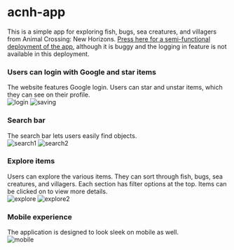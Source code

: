 # acnh-app
This is a simple app for exploring fish, bugs, sea creatures, and villagers from Animal Crossing: New Horizons. <a href="https://mayaserena.github.io/acnh-app/">Press here for a semi-functional deployment of the app</a>, although it is buggy and the logging in feature is not available in this deployment.

### Users can login with Google and star items
The website features Google login. Users can star and unstar items, which they can see on their profile.<br>
![login](https://github.com/mayaserena/acnh-app/assets/42900077/d61e3f6d-876e-4078-8a54-8c9832835adb)
![saving](https://github.com/mayaserena/acnh-app/assets/42900077/0536f719-17d3-45d1-92f8-d6681b8afd61)

### Search bar
The search bar lets users easily find objects.<br>
![search1](https://github.com/mayaserena/acnh-app/assets/42900077/90dd579d-dc90-4b98-bf16-929839b1f8eb)
![search2](https://github.com/mayaserena/acnh-app/assets/42900077/04eedbd1-5a1b-4ab9-9e1c-df7359c19a7f)

### Explore items
Users can explore the various items. They can sort through fish, bugs, sea creatures, and villagers. Each section has filter options at the top.
Items can be clicked on to view more details.<br>
![explore](https://github.com/mayaserena/acnh-app/assets/42900077/c82e9c5b-32cd-459c-9373-124df2f3e2b9)
![explore2](https://github.com/mayaserena/acnh-app/assets/42900077/fd25b211-64a2-4010-b0ee-606c5c9dabfe)

### Mobile experience
The application is designed to look sleek on mobile as well. <br>
![mobile](https://github.com/mayaserena/acnh-app/assets/42900077/f830ba72-b833-443d-be7c-3f96c397c3eb)
